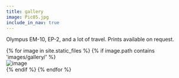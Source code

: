```yaml
---
title: gallery
image: Pic05.jpg
include_in_nav: true
---
```


Olympus EM-10, EP-2, and a lot of travel. Prints available on request.

<div class="box alt">
  {% for image in site.static_files %}
  {% if image.path contains 'images/gallery/' %}
  <div class="row uniform 50%"><div class="4u"><span class="image fit"><img src="{{ site.baseurl }}{{ image.path }}" alt="image" /></span></div></div>
  {% endif %}
  {% endfor %}
</div>
